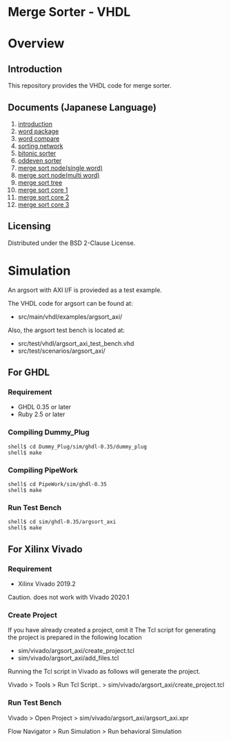 Merge Sorter - VHDL
===================

# Overview

## Introduction

This repository provides the VHDL code for merge sorter.

## Documents (Japanese Language)

  1.  [introduction](./doc/ja/01_introduction.md)
  2.  [word package](./doc/ja/02_word_package.md)
  3.  [word compare](./doc/ja/03_word_compare.md)
  4.  [sorting network](./doc/ja/04_sorting_network.md)
  5.  [bitonic sorter](./doc/ja/05_bitonic_sorter.md)
  6.  [oddeven sorter](./doc/ja/06_oddeven_sorter.md)
  7.  [merge sort node(single word)](./doc/ja/07_merge_sort_node_single.md)
  8.  [merge sort node(multi  word)](./doc/ja/08_merge_sort_node_multi.md)
  9.  [merge sort tree](./doc/ja/09_merge_sort_tree.md)
  10. [merge sort core 1](./doc/ja/10_merge_sort_core_1.md)
  11. [merge sort core 2](./doc/ja/11_merge_sort_core_2.md)
  12. [merge sort core 3](./doc/ja/12_merge_sort_core_3.md)

## Licensing

Distributed under the BSD 2-Clause License.

# Simulation

An argsort with AXI I/F is provieded as a test example.

The VHDL code for argsort can be found at:

 * src/main/vhdl/examples/argsort_axi/

Also, the argsort test bench is located at:

 * src/test/vhdl/argsort_axi_test_bench.vhd
 * src/test/scenarios/argsort_axi/

## For GHDL

### Requirement

 * GHDL 0.35 or later
 * Ruby 2.5 or later

### Compiling Dummy_Plug

```
shell$ cd Dummy_Plug/sim/ghdl-0.35/dummy_plug
shell$ make
```

### Compiling PipeWork

```
shell$ cd PipeWork/sim/ghdl-0.35
shell$ make
```

### Run Test Bench

```
shell$ cd sim/ghdl-0.35/argsort_axi
shell$ make
```

## For Xilinx Vivado

### Requirement

  * Xilinx Vivado 2019.2

Caution. does not work with Vivado 2020.1

### Create Project

If you have already created a project, omit it
The Tcl script for generating the project is prepared in the following location

  * sim/vivado/argsort_axi/create_project.tcl
  * sim/vivado/argsort_axi/add_files.tcl

Running the Tcl script in Vivado as follows will generate the project.

  Vivado > Tools > Run Tcl Script.. > sim/vivado/argsort_axi/create_project.tcl

### Run Test Bench

Vivado > Open Project > sim/vivado/argsort_axi/argsort_axi.xpr

Flow Navigator > Run Simulation > Run behavioral Simulation

